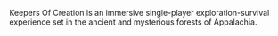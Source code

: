Keepers Of Creation is an immersive single-player exploration-survival experience set in the ancient and mysterious forests of Appalachia.